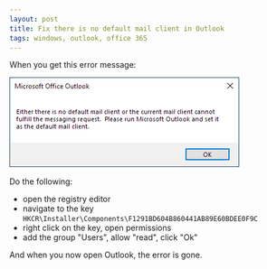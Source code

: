 ```yaml
---
layout: post
title: Fix there is no default mail client in Outlook
tags: windows, outlook, office 365
---
```


When you get this error message:

![Microsoft Office Outlook Error](https://raw.githubusercontent.com/ikem-krueger/ikem-krueger.github.io/master/images/Microsoft%20Office%20Outlook.png)

Do the following:

- open the registry editor
- navigate to the key `HKCR\Installer\Components\F1291BD604B860441AB89E60BDEE0F9C`
- right click on the key, open permissions
- add the group "Users", allow "read", click "Ok"

And when you now open Outlook, the error is gone.
